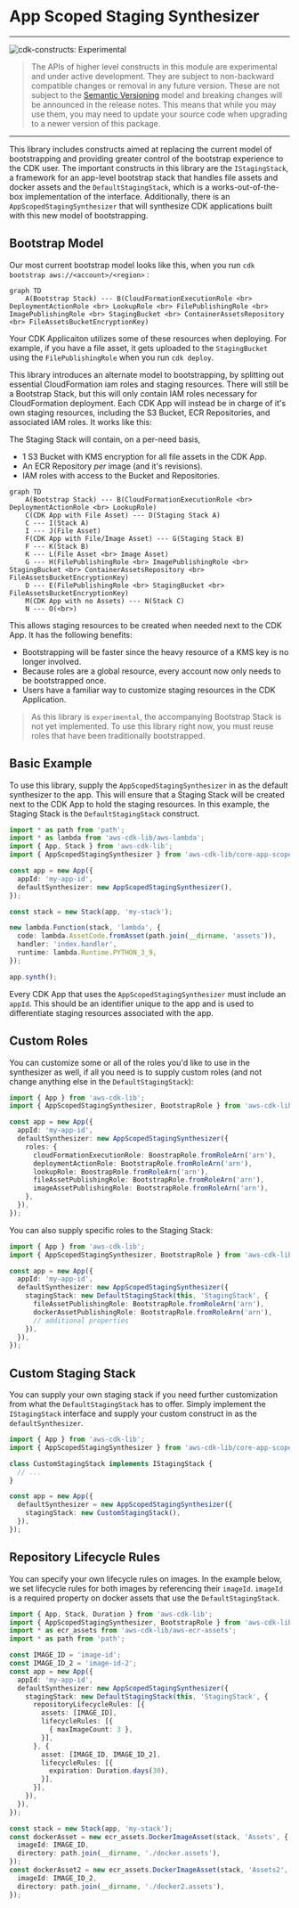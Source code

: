 # App Scoped Staging Synthesizer
<!--BEGIN STABILITY BANNER-->

---

![cdk-constructs: Experimental](https://img.shields.io/badge/cdk--constructs-experimental-important.svg?style=for-the-badge)

> The APIs of higher level constructs in this module are experimental and under active development.
> They are subject to non-backward compatible changes or removal in any future version. These are
> not subject to the [Semantic Versioning](https://semver.org/) model and breaking changes will be
> announced in the release notes. This means that while you may use them, you may need to update
> your source code when upgrading to a newer version of this package.

---

<!--END STABILITY BANNER-->

This library includes constructs aimed at replacing the current model of bootstrapping and providing
greater control of the bootstrap experience to the CDK user. The important constructs in this library
are the `IStagingStack`, a framework for an app-level bootstrap stack that handles file assets and
docker assets and the `DefaultStagingStack`, which is a works-out-of-the-box implementation of the
interface. Additionally, there is an `AppScopedStagingSynthesizer` that will synthesize CDK applications
built with this new model of bootstrapping.

## Bootstrap Model

Our most current bootstrap model looks like this, when you run `cdk bootstrap aws://<account>/<region>` :

```mermaid
graph TD
    A(Bootstrap Stack) --- B(CloudFormationExecutionRole <br> DeploymentActionRole <br> LookupRole <br> FilePublishingRole <br> ImagePublishingRole <br> StagingBucket <br> ContainerAssetsRepository <br> FileAssetsBucketEncryptionKey)
```

Your CDK Applicaiton utilizes some of these resources when deploying. For example, if you have a file asset,
it gets uploaded to the `StagingBucket` using the `FilePublishingRole` when you run `cdk deploy`.

This library introduces an alternate model to bootstrapping, by splitting out essential CloudFormation iam roles
and staging resources. There will still be a Bootstrap Stack, but this will only contain IAM roles necessary for
CloudFormation deployment. Each CDK App will instead be in charge of it's own staging resources, including the
S3 Bucket, ECR Repositories, and associated IAM roles. It works like this:

The Staging Stack will contain, on a per-need basis, 

- 1 S3 Bucket with KMS encryption for all file assets in the CDK App.
- An ECR Repository _per_ image (and it's revisions).
- IAM roles with access to the Bucket and Repositories.

```mermaid
graph TD
    A(Bootstrap Stack) --- B(CloudFormationExecutionRole <br> DeploymentActionRole <br> LookupRole)
    C(CDK App with File Asset) --- D(Staging Stack A) 
    C --- I(Stack A)
    I --- J(File Asset)
    F(CDK App with File/Image Asset) --- G(Staging Stack B)
    F --- K(Stack B)
    K --- L(File Asset <br> Image Asset)
    G --- H(FilePublishingRole <br> ImagePublishingRole <br> StagingBucket <br> ContainerAssetsRepository <br> FileAssetsBucketEncryptionKey)
    D --- E(FilePublishingRole <br> StagingBucket <br> FileAssetsBucketEncryptionKey)
    M(CDK App with no Assets) --- N(Stack C)
    N --- O(<br>)
```

This allows staging resources to be created when needed next to the CDK App. It has the following
benefits:

- Bootstrapping will be faster since the heavy resource of a KMS key is no longer involved.
- Because roles are a global resource, every account now only needs to be bootstrapped once.
- Users have a familiar way to customize staging resources in the CDK Application.

> As this library is `experimental`, the accompanying Bootstrap Stack is not yet implemented. To use this
> library right now, you must reuse roles that have been traditionally bootstrapped.

## Basic Example

To use this library, supply the `AppScopedStagingSynthesizer` in as the default synthesizer to the app.
This will ensure that a Staging Stack will be created next to the CDK App to hold the staging resources.
In this example, the Staging Stack is the `DefaultStagingStack` construct.

```ts
import * as path from 'path';
import * as lambda from 'aws-cdk-lib/aws-lambda';
import { App, Stack } from 'aws-cdk-lib';
import { AppScopedStagingSynthesizer } from 'aws-cdk-lib/core-app-scoped-staging-synthesizer';

const app = new App({
  appId: 'my-app-id',
  defaultSynthesizer: new AppScopedStagingSynthesizer(),
});

const stack = new Stack(app, 'my-stack');

new lambda.Function(stack, 'lambda', {
  code: lambda.AssetCode.fromAsset(path.join(__dirname, 'assets')),
  handler: 'index.handler',
  runtime: lambda.Runtime.PYTHON_3_9,
});

app.synth();
```

Every CDK App that uses the `AppScopedStagingSynthesizer` must include an `appId`. This should
be an identifier unique to the app and is used to differentiate staging resources associated
with the app.

## Custom Roles

You can customize some or all of the roles you'd like to use in the synthesizer as well,
if all you need is to supply custom roles (and not change anything else in the `DefaultStagingStack`):

```ts
import { App } from 'aws-cdk-lib';
import { AppScopedStagingSynthesizer, BootstrapRole } from 'aws-cdk-lib/core-app-scoped-staging-synthesizer';

const app = new App({
  appId: 'my-app-id',
  defaultSynthesizer: new AppScopedStagingSynthesizer({
    roles: {
      cloudFormationExecutionRole: BoostrapRole.fromRoleArn('arn'),
      deploymentActionRole: BootstrapRole.fromRoleArn('arn'),
      lookupRole: BoostrapRole.fromRoleArn('arn'),
      fileAssetPublishingRole: BootstrapRole.fromRoleArn('arn'),
      imageAssetPublishingRole: BootstrapRole.fromRoleArn('arn'),
    },
  }),
});
```

You can also supply specific roles to the Staging Stack:

```ts
import { App } from 'aws-cdk-lib';
import { AppScopedStagingSynthesizer, BootstrapRole } from 'aws-cdk-lib/core-app-scoped-staging-synthesizer';

const app = new App({
  appId: 'my-app-id',
  defaultSynthesizer: new AppScopedStagingSynthesizer({
    stagingStack: new DefaultStagingStack(this, 'StagingStack', {
      fileAssetPublishingRole: BootstrapRole.fromRoleArn('arn'),
      dockerAssetPublishingRole: BootstrapRole.fromRoleArn('arn'),
      // additional properties
    }),
  }),
});
```

## Custom Staging Stack

You can supply your own staging stack if you need further customization from what the
`DefaultStagingStack` has to offer. Simply implement the `IStagingStack` interface and
supply your custom construct in as the `defaultSynthesizer`.

```ts
import { App } from 'aws-cdk-lib';
import { AppScopedStagingSynthesizer } from 'aws-cdk-lib/core-app-scoped-staging-synthesizer';

class CustomStagingStack implements IStagingStack {
  // ...
}

const app = new App({
  defaultSynthesizer = new AppScopedStagingSynthesizer({
    stagingStack: new CustomStagingStack(),
  }),
});
```

## Repository Lifecycle Rules

You can specify your own lifecycle rules on images. In the example below, we set lifecycle rules for both
images by referencing their `imageId`. `imageId` is a required property on docker assets that use the
`DefaultStagingStack`.

```ts
import { App, Stack, Duration } from 'aws-cdk-lib';
import { AppScopedStagingSynthesizer, BootstrapRole } from 'aws-cdk-lib/core-app-scoped-staging-synthesizer';
import * as ecr_assets from 'aws-cdk-lib/aws-ecr-assets';
import * as path from 'path';

const IMAGE_ID = 'image-id';
const IMAGE_ID_2 = 'image-id-2';
const app = new App({
  appId: 'my-app-id',
  defaultSynthesizer: new AppScopedStagingSynthesizer({
    stagingStack: new DefaultStagingStack(this, 'StagingStack', {
      repositoryLifecycleRules: [{
        assets: [IMAGE_ID],
        lifecycleRules: [{
          { maxImageCount: 3 },
        }],
      }, {
        asset: [IMAGE_ID, IMAGE_ID_2],
        lifecycleRules: [{
          expiration: Duration.days(30),
        }],
      }],
    }),
  }),
});

const stack = new Stack(app, 'my-stack');
const dockerAsset = new ecr_assets.DockerImageAsset(stack, 'Assets', {
  imageId: IMAGE_ID,
  directory: path.join(__dirname, './docker.assets'),
});
const dockerAsset2 = new ecr_assets.DockerImageAsset(stack, 'Assets2', {
  imageId: IMAGE_ID_2,
  directory: path.join(__dirname, './docker2.assets'),
});
```